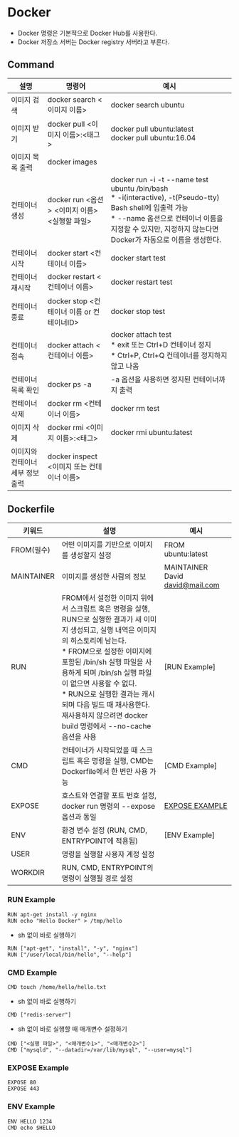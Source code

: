 # Docker
* Docker 명령은 기본적으로 Docker Hub를 사용한다.
* Docker 저장소 서버는 Docker registry 서버라고 부른다.


## Command
설명 | 명령어 | 예시
----|-------|------
이미지 검색 | docker search <이미지 이름> | docker search ubuntu
이미지 받기 | docker pull <이미지 이름>:<태그> | docker pull ubuntu:latest<br>docker pull ubuntu:16.04
이미지 목록 출력 | docker images
컨테이너 생성 | docker run <옵션> <이미지 이름> <실행할 파일> | docker run -i -t --name test ubuntu /bin/bash<br>* -i(interactive), -t(Pseudo-tty) Bash shell에 입출력 가능<br>* --name 옵션으로 컨테이너 이름을 지정할 수 있지만, 지정하지 않는다면 Docker가 자동으로 이름을 생성한다.
컨테이너 시작 | docker start <컨테이너 이름> | docker start test
컨테이너 재시작 | docker restart <컨테이너 이름> | docker restart test
컨테이너 종료 | docker stop <컨테이너 이름 or 컨테이너ID> | docker stop test
컨테이너 접속 | docker attach <컨테이너 이름> | docker attach test<br>* exit 또는 Ctrl+D 컨테이너 정지<br>* Ctrl+P, Ctrl+Q 컨테이너를 정지하지 않고 나옴
컨테이너 목록 확인 | docker ps -a | -a 옵션을 사용하면 정지된 컨테이너까지 출력
컨테이너 삭제 | docker rm <컨테이너 이름> | docker rm test
이미지 삭제 | docker rmi <이미지 이름>:<태그> | docker rmi ubuntu:latest
이미지와 컨테이너 세부 정보 출력 | docker inspect <이미지 또는 컨테이너 이름>

## Dockerfile
키워드 | 설명 | 예시
-----|-------|------
FROM(필수) | 어떤 이미지를 기반으로 이미지를 생성할지 설정 | FROM ubuntu:latest
MAINTAINER | 이미지를 생성한 사람의 정보 | MAINTAINER David <david@mail.com>
RUN | FROM에서 설정한 이미지 위에서 스크립트 혹은 명령을 실행, RUN으로 실행한 결과가 새 이미지 생성되고, 실행 내역은 이미지의 히스토리에 남는다.<br>* FROM으로 설정한 이미지에 포함된 /bin/sh 실행 파일을 사용하게 되며 /bin/sh 실행 파일이 없으면 사용할 수 없다.<br>* RUN으로 실행한 결과는 캐시되며 다음 빌드 때 재사용한다. 재사용하지 않으려면 docker build 명령에서 --no-cache 옵션을 사용 | [RUN Example]
CMD | 컨테이너가 시작되었을 때 스크립트 혹은 명령을 실행, CMD는 Dockerfile에서 한 번만 사용 가능 | [CMD Example]
EXPOSE | 호스트와 연결할 포트 번호 설정, docker run 명령의 --expose 옵션과 동일 | [EXPOSE EXAMPLE](#EXPOSE-Example)
ENV | 환경 변수 설정 (RUN, CMD, ENTRYPOINT에 적용됨) | [ENV Example]
USER | 명령을 실행할 사용자 계정 설정
WORKDIR | RUN, CMD, ENTRYPOINT의 명령이 실행될 경로 설정

### RUN Example
```
RUN apt-get install -y nginx
RUN echo "Hello Docker" > /tmp/hello
```
* sh 없이 바로 실행하기
```
RUN ["apt-get", "install", "-y", "nginx"]
RUN ["/user/local/bin/hello", "--help"]
```

### CMD Example
```
CMD touch /home/hello/hello.txt
```
* sh 없이 바로 실행하기
```
CMD ["redis-server"]
```
* sh 없이 바로 실행할 때 매개변수 설정하기
```
CMD ["<실행 파일>", "<매개변수1>", "<매개변수2>"]
CMD ["mysqld", "--datadir=/var/lib/mysql", "--user=mysql"]
```

### EXPOSE Example
```
EXPOSE 80
EXPOSE 443
```

### ENV Example
```
ENV HELLO 1234
CMD echo $HELLO
```